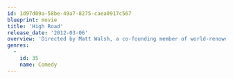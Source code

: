```yaml
---
id: 1d97d09a-58be-49a7-8275-caea0917c567
blueprint: movie
title: 'High Road'
release_date: '2012-03-06'
overview: 'Directed by Matt Walsh, a co-founding member of world-renowned comedy troupe Upright Citizens Brigade, High Road showcases a totally improvised script about Glenn “Fitz” Fitzgerald (James Pumphrey), a young man whose loyalties are split among his band, his girlfriend Monica(Abby Elliottt) and selling drugs. After his band breaks up, Fitz finds himself dealing drugs out of his garage and bonding with 16-year-old neighborhood kid Jimmy (Dylan O’Brien). As his former band mates (Zach Woods, Matt L. Jones, Lizzy Caplan) begin finding success and one of his drug deals goes awry, Fitz hits the road with Jimmy. Amid car chases, guns, broken bones, sassy cabbies and a suspicious doctor (Horatio Sanz), Fitz has to navigate their way to safe harbor--and he doesn’t even know about the surprise Monica has in store for him back home!'
genres:
  -
    id: 35
    name: Comedy
---
```

